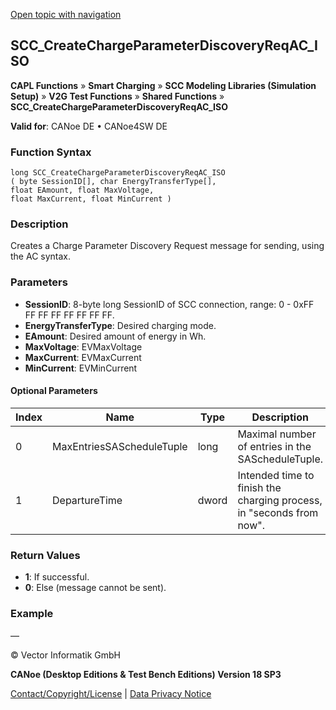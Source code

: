 [Open topic with navigation](../../../../../CANoeDEFamily.htm#Topics/CAPLFunctions/SmartCharging/Functions/CAPLfunctionSCCCreateChargeParameterDiscoveryReqACIso.md)

## SCC_CreateChargeParameterDiscoveryReqAC_ISO

**CAPL Functions** » **Smart Charging** » **SCC Modeling Libraries (Simulation Setup)** » **V2G Test Functions** » **Shared Functions** » **SCC_CreateChargeParameterDiscoveryReqAC_ISO**

**Valid for**: CANoe DE • CANoe4SW DE

### Function Syntax

```plaintext
long SCC_CreateChargeParameterDiscoveryReqAC_ISO 
( byte SessionID[], char EnergyTransferType[], 
float EAmount, float MaxVoltage, 
float MaxCurrent, float MinCurrent )
```

### Description

Creates a Charge Parameter Discovery Request message for sending, using the AC syntax.

### Parameters

- **SessionID**: 8-byte long SessionID of SCC connection, range: 0 - 0xFF FF FF FF FF FF FF FF.
- **EnergyTransferType**: Desired charging mode.
- **EAmount**: Desired amount of energy in Wh.
- **MaxVoltage**: EVMaxVoltage
- **MaxCurrent**: EVMaxCurrent
- **MinCurrent**: EVMinCurrent

#### Optional Parameters

| Index | Name                   | Type  | Description                                         |
|-------|------------------------|-------|-----------------------------------------------------|
| 0     | MaxEntriesSAScheduleTuple | long  | Maximal number of entries in the SAScheduleTuple.   |
| 1     | DepartureTime          | dword | Intended time to finish the charging process, in "seconds from now". |

### Return Values

- **1**: If successful.
- **0**: Else (message cannot be sent).

### Example

—

© Vector Informatik GmbH

**CANoe (Desktop Editions & Test Bench Editions) Version 18 SP3**

[Contact/Copyright/License](../../../Shared/ContactCopyrightLicense.md) | [Data Privacy Notice](https://www.vector.com/int/en/company/get-info/privacy-policy/)
